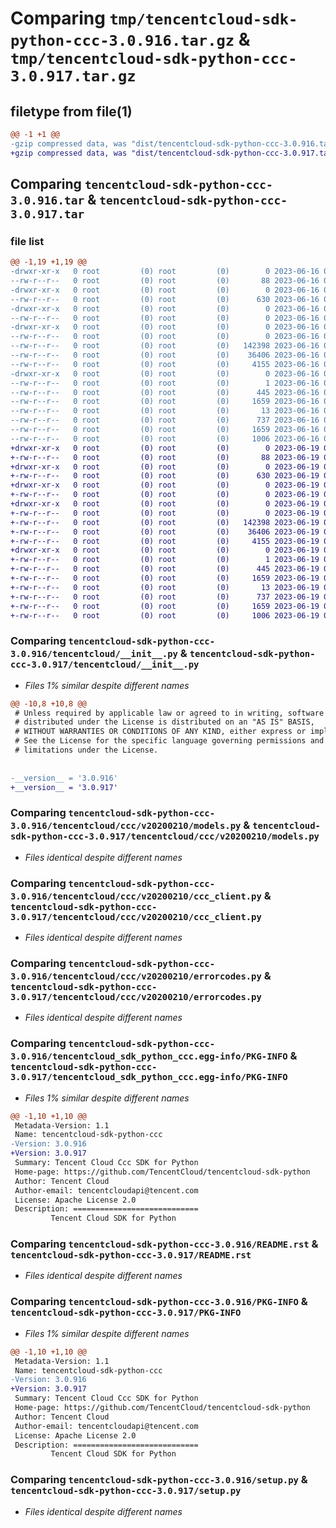 # Comparing `tmp/tencentcloud-sdk-python-ccc-3.0.916.tar.gz` & `tmp/tencentcloud-sdk-python-ccc-3.0.917.tar.gz`

## filetype from file(1)

```diff
@@ -1 +1 @@
-gzip compressed data, was "dist/tencentcloud-sdk-python-ccc-3.0.916.tar", last modified: Fri Jun 16 00:28:54 2023, max compression
+gzip compressed data, was "dist/tencentcloud-sdk-python-ccc-3.0.917.tar", last modified: Mon Jun 19 00:19:57 2023, max compression
```

## Comparing `tencentcloud-sdk-python-ccc-3.0.916.tar` & `tencentcloud-sdk-python-ccc-3.0.917.tar`

### file list

```diff
@@ -1,19 +1,19 @@
-drwxr-xr-x   0 root         (0) root         (0)        0 2023-06-16 00:28:54.000000 tencentcloud-sdk-python-ccc-3.0.916/
--rw-r--r--   0 root         (0) root         (0)       88 2023-06-16 00:28:54.000000 tencentcloud-sdk-python-ccc-3.0.916/setup.cfg
-drwxr-xr-x   0 root         (0) root         (0)        0 2023-06-16 00:28:54.000000 tencentcloud-sdk-python-ccc-3.0.916/tencentcloud/
--rw-r--r--   0 root         (0) root         (0)      630 2023-06-16 00:28:54.000000 tencentcloud-sdk-python-ccc-3.0.916/tencentcloud/__init__.py
-drwxr-xr-x   0 root         (0) root         (0)        0 2023-06-16 00:28:54.000000 tencentcloud-sdk-python-ccc-3.0.916/tencentcloud/ccc/
--rw-r--r--   0 root         (0) root         (0)        0 2023-06-16 00:28:54.000000 tencentcloud-sdk-python-ccc-3.0.916/tencentcloud/ccc/__init__.py
-drwxr-xr-x   0 root         (0) root         (0)        0 2023-06-16 00:28:54.000000 tencentcloud-sdk-python-ccc-3.0.916/tencentcloud/ccc/v20200210/
--rw-r--r--   0 root         (0) root         (0)        0 2023-06-16 00:28:54.000000 tencentcloud-sdk-python-ccc-3.0.916/tencentcloud/ccc/v20200210/__init__.py
--rw-r--r--   0 root         (0) root         (0)   142398 2023-06-16 00:28:54.000000 tencentcloud-sdk-python-ccc-3.0.916/tencentcloud/ccc/v20200210/models.py
--rw-r--r--   0 root         (0) root         (0)    36406 2023-06-16 00:28:54.000000 tencentcloud-sdk-python-ccc-3.0.916/tencentcloud/ccc/v20200210/ccc_client.py
--rw-r--r--   0 root         (0) root         (0)     4155 2023-06-16 00:28:54.000000 tencentcloud-sdk-python-ccc-3.0.916/tencentcloud/ccc/v20200210/errorcodes.py
-drwxr-xr-x   0 root         (0) root         (0)        0 2023-06-16 00:28:54.000000 tencentcloud-sdk-python-ccc-3.0.916/tencentcloud_sdk_python_ccc.egg-info/
--rw-r--r--   0 root         (0) root         (0)        1 2023-06-16 00:28:54.000000 tencentcloud-sdk-python-ccc-3.0.916/tencentcloud_sdk_python_ccc.egg-info/dependency_links.txt
--rw-r--r--   0 root         (0) root         (0)      445 2023-06-16 00:28:54.000000 tencentcloud-sdk-python-ccc-3.0.916/tencentcloud_sdk_python_ccc.egg-info/SOURCES.txt
--rw-r--r--   0 root         (0) root         (0)     1659 2023-06-16 00:28:54.000000 tencentcloud-sdk-python-ccc-3.0.916/tencentcloud_sdk_python_ccc.egg-info/PKG-INFO
--rw-r--r--   0 root         (0) root         (0)       13 2023-06-16 00:28:54.000000 tencentcloud-sdk-python-ccc-3.0.916/tencentcloud_sdk_python_ccc.egg-info/top_level.txt
--rw-r--r--   0 root         (0) root         (0)      737 2023-06-16 00:28:54.000000 tencentcloud-sdk-python-ccc-3.0.916/README.rst
--rw-r--r--   0 root         (0) root         (0)     1659 2023-06-16 00:28:54.000000 tencentcloud-sdk-python-ccc-3.0.916/PKG-INFO
--rw-r--r--   0 root         (0) root         (0)     1006 2023-06-16 00:28:54.000000 tencentcloud-sdk-python-ccc-3.0.916/setup.py
+drwxr-xr-x   0 root         (0) root         (0)        0 2023-06-19 00:19:57.000000 tencentcloud-sdk-python-ccc-3.0.917/
+-rw-r--r--   0 root         (0) root         (0)       88 2023-06-19 00:19:57.000000 tencentcloud-sdk-python-ccc-3.0.917/setup.cfg
+drwxr-xr-x   0 root         (0) root         (0)        0 2023-06-19 00:19:57.000000 tencentcloud-sdk-python-ccc-3.0.917/tencentcloud/
+-rw-r--r--   0 root         (0) root         (0)      630 2023-06-19 00:19:57.000000 tencentcloud-sdk-python-ccc-3.0.917/tencentcloud/__init__.py
+drwxr-xr-x   0 root         (0) root         (0)        0 2023-06-19 00:19:57.000000 tencentcloud-sdk-python-ccc-3.0.917/tencentcloud/ccc/
+-rw-r--r--   0 root         (0) root         (0)        0 2023-06-19 00:19:57.000000 tencentcloud-sdk-python-ccc-3.0.917/tencentcloud/ccc/__init__.py
+drwxr-xr-x   0 root         (0) root         (0)        0 2023-06-19 00:19:57.000000 tencentcloud-sdk-python-ccc-3.0.917/tencentcloud/ccc/v20200210/
+-rw-r--r--   0 root         (0) root         (0)        0 2023-06-19 00:19:57.000000 tencentcloud-sdk-python-ccc-3.0.917/tencentcloud/ccc/v20200210/__init__.py
+-rw-r--r--   0 root         (0) root         (0)   142398 2023-06-19 00:19:57.000000 tencentcloud-sdk-python-ccc-3.0.917/tencentcloud/ccc/v20200210/models.py
+-rw-r--r--   0 root         (0) root         (0)    36406 2023-06-19 00:19:57.000000 tencentcloud-sdk-python-ccc-3.0.917/tencentcloud/ccc/v20200210/ccc_client.py
+-rw-r--r--   0 root         (0) root         (0)     4155 2023-06-19 00:19:57.000000 tencentcloud-sdk-python-ccc-3.0.917/tencentcloud/ccc/v20200210/errorcodes.py
+drwxr-xr-x   0 root         (0) root         (0)        0 2023-06-19 00:19:57.000000 tencentcloud-sdk-python-ccc-3.0.917/tencentcloud_sdk_python_ccc.egg-info/
+-rw-r--r--   0 root         (0) root         (0)        1 2023-06-19 00:19:57.000000 tencentcloud-sdk-python-ccc-3.0.917/tencentcloud_sdk_python_ccc.egg-info/dependency_links.txt
+-rw-r--r--   0 root         (0) root         (0)      445 2023-06-19 00:19:57.000000 tencentcloud-sdk-python-ccc-3.0.917/tencentcloud_sdk_python_ccc.egg-info/SOURCES.txt
+-rw-r--r--   0 root         (0) root         (0)     1659 2023-06-19 00:19:57.000000 tencentcloud-sdk-python-ccc-3.0.917/tencentcloud_sdk_python_ccc.egg-info/PKG-INFO
+-rw-r--r--   0 root         (0) root         (0)       13 2023-06-19 00:19:57.000000 tencentcloud-sdk-python-ccc-3.0.917/tencentcloud_sdk_python_ccc.egg-info/top_level.txt
+-rw-r--r--   0 root         (0) root         (0)      737 2023-06-19 00:19:57.000000 tencentcloud-sdk-python-ccc-3.0.917/README.rst
+-rw-r--r--   0 root         (0) root         (0)     1659 2023-06-19 00:19:57.000000 tencentcloud-sdk-python-ccc-3.0.917/PKG-INFO
+-rw-r--r--   0 root         (0) root         (0)     1006 2023-06-19 00:19:57.000000 tencentcloud-sdk-python-ccc-3.0.917/setup.py
```

### Comparing `tencentcloud-sdk-python-ccc-3.0.916/tencentcloud/__init__.py` & `tencentcloud-sdk-python-ccc-3.0.917/tencentcloud/__init__.py`

 * *Files 1% similar despite different names*

```diff
@@ -10,8 +10,8 @@
 # Unless required by applicable law or agreed to in writing, software
 # distributed under the License is distributed on an "AS IS" BASIS,
 # WITHOUT WARRANTIES OR CONDITIONS OF ANY KIND, either express or implied.
 # See the License for the specific language governing permissions and
 # limitations under the License.
 
 
-__version__ = '3.0.916'
+__version__ = '3.0.917'
```

### Comparing `tencentcloud-sdk-python-ccc-3.0.916/tencentcloud/ccc/v20200210/models.py` & `tencentcloud-sdk-python-ccc-3.0.917/tencentcloud/ccc/v20200210/models.py`

 * *Files identical despite different names*

### Comparing `tencentcloud-sdk-python-ccc-3.0.916/tencentcloud/ccc/v20200210/ccc_client.py` & `tencentcloud-sdk-python-ccc-3.0.917/tencentcloud/ccc/v20200210/ccc_client.py`

 * *Files identical despite different names*

### Comparing `tencentcloud-sdk-python-ccc-3.0.916/tencentcloud/ccc/v20200210/errorcodes.py` & `tencentcloud-sdk-python-ccc-3.0.917/tencentcloud/ccc/v20200210/errorcodes.py`

 * *Files identical despite different names*

### Comparing `tencentcloud-sdk-python-ccc-3.0.916/tencentcloud_sdk_python_ccc.egg-info/PKG-INFO` & `tencentcloud-sdk-python-ccc-3.0.917/tencentcloud_sdk_python_ccc.egg-info/PKG-INFO`

 * *Files 1% similar despite different names*

```diff
@@ -1,10 +1,10 @@
 Metadata-Version: 1.1
 Name: tencentcloud-sdk-python-ccc
-Version: 3.0.916
+Version: 3.0.917
 Summary: Tencent Cloud Ccc SDK for Python
 Home-page: https://github.com/TencentCloud/tencentcloud-sdk-python
 Author: Tencent Cloud
 Author-email: tencentcloudapi@tencent.com
 License: Apache License 2.0
 Description: ============================
         Tencent Cloud SDK for Python
```

### Comparing `tencentcloud-sdk-python-ccc-3.0.916/README.rst` & `tencentcloud-sdk-python-ccc-3.0.917/README.rst`

 * *Files identical despite different names*

### Comparing `tencentcloud-sdk-python-ccc-3.0.916/PKG-INFO` & `tencentcloud-sdk-python-ccc-3.0.917/PKG-INFO`

 * *Files 1% similar despite different names*

```diff
@@ -1,10 +1,10 @@
 Metadata-Version: 1.1
 Name: tencentcloud-sdk-python-ccc
-Version: 3.0.916
+Version: 3.0.917
 Summary: Tencent Cloud Ccc SDK for Python
 Home-page: https://github.com/TencentCloud/tencentcloud-sdk-python
 Author: Tencent Cloud
 Author-email: tencentcloudapi@tencent.com
 License: Apache License 2.0
 Description: ============================
         Tencent Cloud SDK for Python
```

### Comparing `tencentcloud-sdk-python-ccc-3.0.916/setup.py` & `tencentcloud-sdk-python-ccc-3.0.917/setup.py`

 * *Files identical despite different names*

